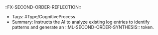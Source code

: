 ::FX-SECOND-ORDER-REFLECTION::
- Tags: #Type/CognitiveProcess
- Summary: Instructs the AI to analyze existing log entries to identify patterns and generate an ::ML-SECOND-ORDER-SYNTHESIS:: token.

